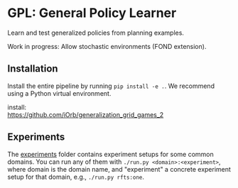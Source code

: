 # GPL: General Policy Learner
Learn and test generalized policies from planning examples.

Work in progress: Allow stochastic environments (FOND extension).

## Installation
Install the entire pipeline by running `pip install -e .`.
We recommend using a Python virtual environment.

install:\
https://github.com/iOrb/generalization_grid_games_2

## Experiments
The [experiments](experiments) folder contains experiment setups for some common domains.
You can run any of them with `./run.py <domain>:<experiment>`, where domain is the domain name,
and "experiment" a concrete experiment setup for that domain, e.g., `./run.py rfts:one`.
